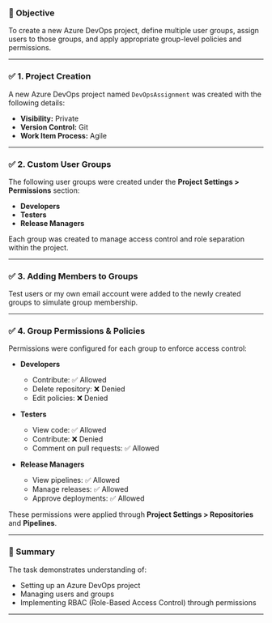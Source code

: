 ### 🔹 Objective
To create a new Azure DevOps project, define multiple user groups, assign users to those groups, and apply appropriate group-level policies and permissions.

---

### ✅ 1. Project Creation
A new Azure DevOps project named `DevOpsAssignment` was created with the following details:
- **Visibility:** Private
- **Version Control:** Git
- **Work Item Process:** Agile

---

### ✅ 2. Custom User Groups
The following user groups were created under the **Project Settings > Permissions** section:
- **Developers**
- **Testers**
- **Release Managers**

Each group was created to manage access control and role separation within the project.

---

### ✅ 3. Adding Members to Groups
Test users or my own email account were added to the newly created groups to simulate group membership.

---

### ✅ 4. Group Permissions & Policies
Permissions were configured for each group to enforce access control:

- **Developers**
  - Contribute: ✅ Allowed
  - Delete repository: ❌ Denied
  - Edit policies: ❌ Denied

- **Testers**
  - View code: ✅ Allowed
  - Contribute: ❌ Denied
  - Comment on pull requests: ✅ Allowed

- **Release Managers**
  - View pipelines: ✅ Allowed
  - Manage releases: ✅ Allowed
  - Approve deployments: ✅ Allowed

These permissions were applied through **Project Settings > Repositories** and **Pipelines**.

---

### 📌 Summary
The task demonstrates understanding of:
- Setting up an Azure DevOps project
- Managing users and groups
- Implementing RBAC (Role-Based Access Control) through permissions

---
